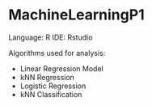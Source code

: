 # MachineLearningP1

Language: R
IDE: Rstudio


Algorithms used for analysis:
- Linear Regression Model
- kNN Regression
- Logistic Regression
- kNN Classification
